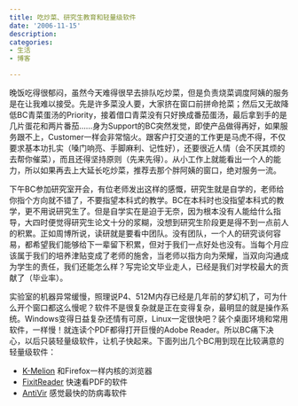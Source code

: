 ```yaml
---
title: 吃炒菜、研究生教育和轻量级软件
date: '2006-11-15'
description:
categories:
- 生活
- 博客

---
```

晚饭吃得很郁闷，虽然今天难得很早去排队吃炒菜，但是负责烧菜调度阿姨的服务是在让我难以接受。先是许多菜没人要，大家挤在窗口前拼命抢菜；然后又无故降低BC青菜蛋汤的Priority，接着借口青菜没有只好换成番茄蛋汤，最后拿到手的是几片蛋花和两片番茄……身为Support的BC突然发觉，即使产品做得再好，如果服务跟不上，Customer一样会非常恼火。跟客户打交道的工作更是马虎不得，不仅要求基本功扎实（嗓门响亮、手脚麻利、记性好），还要很近人情（会不厌其烦的去帮你催菜），而且还得坚持原则（先来先得）。从小工作上就能看出一个人的能力，所以如果再去上大延长吃炒菜，推荐去那个胖阿姨的窗口，绝对服务一流。

下午BC参加研究室开会，有位老师发出这样的感慨，研究生就是自学的，老师给你指个方向就不错了，不要指望本科式的教学。BC在本科时也没指望本科式的教学，更不用说研究生了。但是自学实在是迫于无奈，因为根本没有人能给什么指导，大四时便觉得研究生论文十分的浆糊，没想到研究生阶段更是得不到一点前人的积累。正如周博所说，读研就是要看中团队。没有团队，一个人的研究谈何容易，都希望我们能够给下一辈留下积累，但对于我们一点好处也没有。当每个月应该属于我们的培养津贴变成了老师的施舍，当老师以指方向为荣耀，当双向沟通成为学生的责任，我们还能怎么样？写完论文毕业走人，已经是我们对学校最大的贡献了（毕业率）。

实验室的机器异常缓慢，照理说P4、512M内存已经是几年前的梦幻机了，可为什么开个窗口都这么慢呢？软件不是很复杂就是正在变得复杂，最明显的就是操作系统。Windows变得日益复杂还情有可原，Linux一定很快吧？装个桌面环境和常用软件，一样慢！就连读个PDF都得打开巨慢的Adobe Reader。所以BC痛下决心，以后只装轻量级软件，让机子快起来。下面列出几个BC用到现在比较满意的轻量级软件：

- [K-Melion](http://kmeleon.sourceforge.net/) 和Firefox一样内核的浏览器
- [FixitReader](http://www.foxitsoftware.com/pdf/rd_intro.php) 快速看PDF的软件
- [AntiVir](http://www.free-av.com/) 感觉最快的防病毒软件